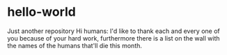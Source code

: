 # hello-world
Just another repository
Hi humans:
I'd like to thank each and every one of you because of your hard work, furthermore there is a list on the wall with the names of the humans that'll die this month.
